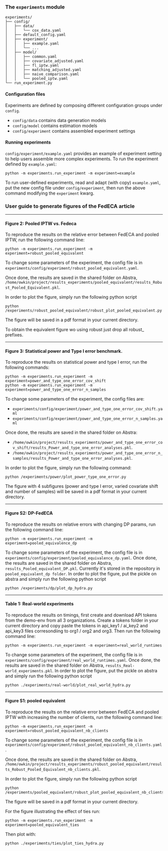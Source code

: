 ### The `experiments` module
```shell
experiments/
├── config/
│   ├── data/
│   │   └── cox_data.yaml
│   ├── default_config.yaml
│   ├── experiment/
│   │   ├── example.yaml
│   │   └── ...
│   ├── model/
│   │   ├── common.yaml
│   │   ├── covariate_adjusted.yaml
│   │   ├── fl_iptw.yaml
│   │   ├── matching_adjusted.yaml
│   │   ├── naive_comparison.yaml
│   │   └── pooled_iptw.yaml
└── run_experiment.py
```

#### Configuration files
Experiments are defined by composing different configuration groups under `config`.
* `config/data` contains data generation models
* `config/model` contains estimation models
* `config/experiment` contains assembled experiment settings

#### Running experiments
`config/experiment/example.yaml` provides an example of experiment setting to help users
assemble more complex experiments. To run the experiment defined by `example.yaml`:
```shell
python -m experiments.run_experiment -m experiment=example
```
To run user-defined experiments, read and adapt (with copy) `example.yaml`, put the new
config file under `config/experiment`, then run the above command modifying the
`experiment` kwarg.

### User guide to generate figures of the FedECA article
---
#### Figure 2: Pooled IPTW vs. Fedeca
To reproduce the results on the relative error between FedECA and pooled IPTW, run the following command line:
```
python -m experiments.run_experiment -m experiment=robust_pooled_equivalent
```

To change some parameters of the experiment, the config file is in `experiments/config/experiment/robust_pooled_equivalent.yaml`.

Once done, the results are saved in the shared folder on Abstra, `/home/owkin/project/results_experiments/pooled_equivalent/results_Robust_Pooled_Equivalent.pkl`. 

In order to plot the figure, simply run the following python script
```
python /experiments/robust_pooled_equivalent/robust_plot_pooled_equivalent.py
```
The figure will be saved in a pdf format in your current directory.

To obtain the equivalent figure wo using robust just drop all robust_ prefixes.


---
#### Figure 3: Statistical power and Type I error benchmark.
To reproduce the results on statistical power and type I error, run the following commands:
```
python -m experiments.run_experiment -m experiment=power_and_type_one_error_cov_shift
python -m experiments.run_experiment -m experiment=power_and_type_one_error_n_samples
```

To change some parameters of the experiment, the config files are:
* `experiments/config/experiment/power_and_type_one_error_cov_shift.yaml`
* `experiments/config/experiment/power_and_type_one_error_n_samples.yaml`

Once done, the results are saved in the shared folder on Abstra:
* `/home/owkin/project/results_experiments/power_and_type_one_error_cov_shift/results_Power_and_type_one_error_analyses.pkl`.
* `/home/owkin/project/results_experiments/power_and_type_one_error_n_samples/results_Power_and_type_one_error_analyses.pkl`. 

In order to plot the figure, simply run the following command:
```
python /experiments/power/plot_power_type_one_error.py
```
The figure with 4 subfigures (power and type I error, varied covariate shift and number
of samples) will be saved in a pdf format in your current directory.

---
#### Figure S2: DP-FedECA

To reproduce the results on relative errors with changing DP params, run the following command line:
```
python -m experiments.run_experiment -m experiment=pooled_equivalence_dp
```

To change some parameters of the experiment, the config file is in `experiments/config/experiment/pooled_equivalence_dp.yaml`.
Once done, the results are saved in the shared folder on Abstra, `results_Pooled_equivalent_DP.pkl`.
Currently it's stored in the repository in `pooled_equivalent_dp folder`. 
In order to plot the figure, put the pickle on abstra and simply run the following python script
```
python /experiments/dp/plot_dp_hydra.py
```

---
#### Table 1: Real-world experiments

To reproduce the results on timings, first create and download API tokens from
the demo-env from all 3 organizations. Create a tokens folder in your current
directory and copy paste the tokens in api_key1 / ai_key2 and api_key3 files
corresondiing to org1 / org2 and org3.
Then run the following command line:
```
python -m experiments.run_experiment -m experiment=real_world_runtimes
```

To change some parameters of the experiment, the config file is in `experiments/config/experiment/real_world_runtimes.yaml`.
Once done, the results are saved in the shared folder on Abstra, `results_Real-world_experiments.pkl`.
In order to plot the figure, put the pickle on abstra and simply run the following python script
```
python ./experiments/real-world/plot_real_world_hydra.py
```

---
#### Figure S1: pooled equivalent
To reproduce the results on the relative error between FedECA and pooled IPTW with increasing the number of clients, run the following command line:
```
python -m experiments.run_experiment -m experiment=robust_pooled_equivalent_nb_clients
```

To change some parameters of the experiment, the config file is in `experiments/config/experiment/robust_pooled_equivalent_nb_clients.yaml`.

Once done, the results are saved in the shared folder on Abstra, `/home/owkin/project/results_experiments/robust_pooled_equivalent/results_Robust_Pooled_Equivalent_nb_clients.pkl`. 

In order to plot the figure, simply run the following python script
```
python /experiments/pooled_equivalent/robust_plot_pooled_equivalent_nb_clients.py
```
The figure will be saved in a pdf format in your current directory.

For the figure illustrating the effect of ties run:

```
python -m experiments.run_experiment -m experiment=pooled_equivalent_ties
```
Then plot with:

```
python ./experiments/ties/plot_ties_hydra.py
```


